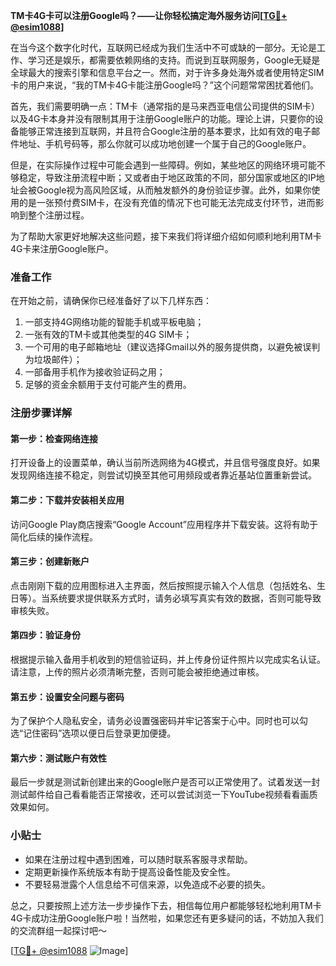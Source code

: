 **TM卡4G卡可以注册Google吗？——让你轻松搞定海外服务访问[[TG💪+ @esim1088](https://t.me/s/esim1088)]**

在当今这个数字化时代，互联网已经成为我们生活中不可或缺的一部分。无论是工作、学习还是娱乐，都需要依赖网络的支持。而说到互联网服务，Google无疑是全球最大的搜索引擎和信息平台之一。然而，对于许多身处海外或者使用特定SIM卡的用户来说，“我的TM卡4G卡能注册Google吗？”这个问题常常困扰着他们。

首先，我们需要明确一点：TM卡（通常指的是马来西亚电信公司提供的SIM卡）以及4G卡本身并没有限制其用于注册Google账户的功能。理论上讲，只要你的设备能够正常连接到互联网，并且符合Google注册的基本要求，比如有效的电子邮件地址、手机号码等，那么你就可以成功地创建一个属于自己的Google账户。

但是，在实际操作过程中可能会遇到一些障碍。例如，某些地区的网络环境可能不够稳定，导致注册流程中断；又或者由于地区政策的不同，部分国家或地区的IP地址会被Google视为高风险区域，从而触发额外的身份验证步骤。此外，如果你使用的是一张预付费SIM卡，在没有充值的情况下也可能无法完成支付环节，进而影响到整个注册过程。

为了帮助大家更好地解决这些问题，接下来我们将详细介绍如何顺利地利用TM卡4G卡来注册Google账户。

### 准备工作

在开始之前，请确保你已经准备好了以下几样东西：
1. 一部支持4G网络功能的智能手机或平板电脑；
2. 一张有效的TM卡或其他类型的4G SIM卡；
3. 一个可用的电子邮箱地址（建议选择Gmail以外的服务提供商，以避免被误判为垃圾邮件）；
4. 一部备用手机作为接收验证码之用；
5. 足够的资金余额用于支付可能产生的费用。

### 注册步骤详解

#### 第一步：检查网络连接
打开设备上的设置菜单，确认当前所选网络为4G模式，并且信号强度良好。如果发现网络连接不稳定，则尝试切换至其他可用频段或者靠近基站位置重新尝试。

#### 第二步：下载并安装相关应用
访问Google Play商店搜索“Google Account”应用程序并下载安装。这将有助于简化后续的操作流程。

#### 第三步：创建新账户
点击刚刚下载的应用图标进入主界面，然后按照提示输入个人信息（包括姓名、生日等）。当系统要求提供联系方式时，请务必填写真实有效的数据，否则可能导致审核失败。

#### 第四步：验证身份
根据提示输入备用手机收到的短信验证码，并上传身份证件照片以完成实名认证。请注意，上传的照片必须清晰完整，否则可能会被拒绝通过审核。

#### 第五步：设置安全问题与密码
为了保护个人隐私安全，请务必设置强密码并牢记答案于心中。同时也可以勾选“记住密码”选项以便日后登录更加便捷。

#### 第六步：测试账户有效性
最后一步就是测试新创建出来的Google账户是否可以正常使用了。试着发送一封测试邮件给自己看看能否正常接收，还可以尝试浏览一下YouTube视频看看画质效果如何。

### 小贴士

- 如果在注册过程中遇到困难，可以随时联系客服寻求帮助。
- 定期更新操作系统版本有助于提高设备性能及安全性。
- 不要轻易泄露个人信息给不可信来源，以免造成不必要的损失。

总之，只要按照上述方法一步步操作下去，相信每位用户都能够轻松地利用TM卡4G卡成功注册Google账户啦！当然啦，如果您还有更多疑问的话，不妨加入我们的交流群组一起探讨吧～

[[TG💪+ @esim1088](https://t.me/s/esim1088) ![Image](https://i.postimg.cc/4NQfJmqS/Snipaste-2025-05-13-00-14-12.png)]